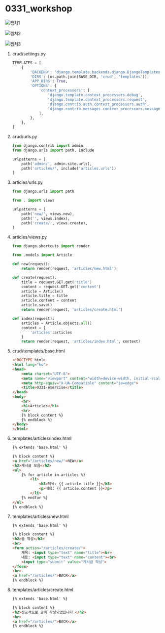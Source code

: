 # 0331_workshop

![캡처1](C:\Users\user\house\web_aclass\online-lecture\0331\workshop\캡처1.PNG)

![캡처2](C:\Users\user\house\web_aclass\online-lecture\0331\workshop\캡처2.PNG)

![캡처3](C:\Users\user\house\web_aclass\online-lecture\0331\workshop\캡처3.PNG)

1. crud/settings.py

   ```python
   TEMPLATES = [
       {
           'BACKEND': 'django.template.backends.django.DjangoTemplates',
           'DIRS': [os.path.join(BASE_DIR, 'crud', 'templates')],
           'APP_DIRS': True,
           'OPTIONS': {
               'context_processors': [
                   'django.template.context_processors.debug',
                   'django.template.context_processors.request',
                   'django.contrib.auth.context_processors.auth',
                   'django.contrib.messages.context_processors.messages',
               ],
           },
       },
   ]
   ```

   

2. crud/urls.py

   ```python
   from django.contrib import admin
   from django.urls import path, include
   
   urlpatterns = [
       path('admin/', admin.site.urls),
       path('articles/', include('articles.urls'))
   ]
   ```

   

3. articles/urls.py

   ```python
   from django.urls import path
   
   from . import views
   
   urlpatterns = [
       path('new/', views.new),
       path('', views.index),
       path('create/', views.create),
   ]
   ```

   

4. articles/views.py

   ```python
   from django.shortcuts import render
   
   from .models import Article
   
   def new(request):
       return render(request, 'articles/new.html')
   
   def create(request):
       title = request.GET.get('title')
       content = request.GET.get('content')
       article = Article()
       article.title = title
       article.content = content
       article.save()
       return render(request, 'articles/create.html')
   
   def index(request):
       articles = Article.objects.all()
       context = {
           'articles':articles
       }
       return render(request, 'articles/index.html', context)
   ```

   

5. crud/templates/base.html

   ```html
   <!DOCTYPE html>
   <html lang="ko">
   <head>
       <meta charset="UTF-8">
       <meta name="viewport" content="width=device-width, initial-scale=1.0">
       <meta http-equiv="X-UA-Compatible" content="ie=edge">
       <title>0331-exercise</title>
   </head>
   <body>
       <hr>
       <h1>Articles</h1>
       <hr>
       {% block content %}
       {% endblock %}
   </body>
   </html>
   ```

   

6. templates/articles/index.html

   ```html
   {% extends 'base.html' %}
   
   {% block content %}
   <a href="/articles/new/">NEW</a>
   <h2>게시글 모음</h2>
   <ul>
       {% for article in articles %}
           <li>
               <h3>제목: {{ article.title }}</h3>
               <p>내용: {{ article.content }}</p>
           </li>
       {% endfor %}
   </ul>
   {% endblock %}
   ```

   

7. templates/articles/new.html

   ```html
   {% extends 'base.html' %}
   
   {% block content %}
   <h2>글 작성</h2>
   <br>
   <form action="/articles/create/">
       제목: <input type="text" name="title"><br>
       내용: <input type="text" name="content"><br>
       <input type="submit" value="게시글 작성">
   </form>
   <hr>
   <a href="/articles/">BACK</a>
   {% endblock %}
   ```

   

8. templates/articles/create.html

   ```html
   {% extends 'base.html' %}
   
   {% block content %}
   <h2>성공적으로 글이 작성되었습니다.</h2>
   <hr>
   <a href="/articles/">BACK</a>
   {% endblock %}
   ```

   